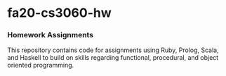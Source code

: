 # fa20-cs3060-hw

### Homework Assignments
This repository contains code for assignments using Ruby, Prolog, Scala, and Haskell to build on skills regarding functional, procedural, and object oriented programming.
